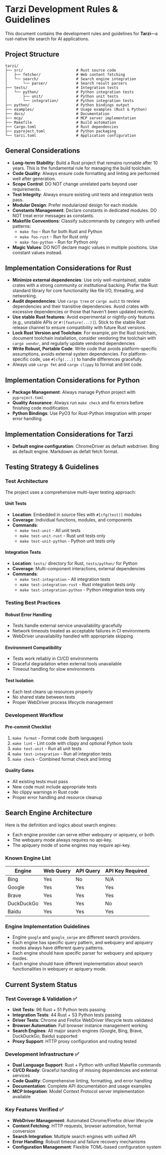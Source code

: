 # Tarzi Development Rules & Guidelines

This document contains the development rules and guidelines for **Tarzi**—a rust-native lite search for AI applications.

## Project Structure

```
tarzi/
├── src/                        # Rust source code
│   ├── fetcher/                # Web content fetching
│   └── search/                 # Search engine integration
│       └── parser/             # Search result parsers
├── tests/                      # Integration tests
│   └── python/                 # Python integration tests
│       ├── unit/               # Python unit tests
│       └── integration/        # Python integration tests
├── python/                     # Python bindings output
├── examples/                   # Usage examples (Rust & Python)
├── docs/                       # Documentation
├── mcp/                        # MCP server implementation
├── Makefile                    # Build automation
├── Cargo.toml                  # Rust dependencies
├── pyproject.toml              # Python packaging
└── tarzi.toml                  # Application configuration
```

## General Considerations

- **Long-term Stability**: Build a Rust project that remains runnable after 10 years. This is the fundamental rule for managing the build toolchain.
- **Code Quality**: Always ensure code formatting and linting are performed well after generation.
- **Scope Control**: DO NOT change unrelated parts beyond user requirements.
- **Test Integrity**: Always ensure existing unit tests and integration tests pass.
- **Modular Design**: Prefer modularized design for each module.
- **Constants Management**: Declare constants in dedicated modules. DO NOT treat error messages as constants.
- **Makefile Conventions**: Classify subcommands by category with unified patterns:
  - `make foo` - Run for both Rust and Python
  - `make foo-rust` - Run for Rust only  
  - `make foo-python` - Run for Python only
- **Magic Values**: DO NOT declare magic values in multiple positions. Use constant values instead.

## Implementation Considerations for Rust

- **Minimize external dependencies**: Use only well-maintained, stable crates with a strong community or institutional backing. Prefer the Rust standard library for core functionality like file I/O, threading, and networking.
- **Audit dependencies**: Use `cargo tree` or `cargo audit` to review dependencies and their transitive dependencies. Avoid crates with excessive dependencies or those that haven't been updated recently.
- **Use stable Rust features**: Avoid experimental or nightly-only features (e.g., unstable APIs or `#![feature(...)]`). Stick to the stable Rust release channel to ensure compatibility with future Rust versions.
- **Lock Rust Version and Toolchain**: For example, pin the Rust toolchain, document toolchain installation, consider vendoring the toolchain with `cargo vendor`, and regularly update vendored dependencies
- **Write Robust, Portable Code**: Write code that avoids platform-specific assumptions, avoids external system dependencies. For platform-specific code, use `#[cfg(...)]` to handle differences gracefully.
- Always use `cargo fmt` and `cargo clippy` to format and lint code.

## Implementation Considerations for Python

- **Package Management**: Always manage Python project with `pyproject.toml`
- **Quality Assurance**: Always run `make check` and fix errors before finishing code modification.
- **Python Bindings**: Use PyO3 for Rust-Python integration with proper error handling.

## Implementation Considerations for Tarzi

- **Default engine configuration**: ChromeDriver as default webdriver. Bing as default engine. Markdown as defalt fetch format.

## Testing Strategy & Guidelines

### Test Architecture
The project uses a comprehensive multi-layer testing approach:

#### **Unit Tests**
- **Location**: Embedded in source files with `#[cfg(test)]` modules
- **Coverage**: Individual functions, modules, and components
- **Commands**: 
  - `make test-unit` - All unit tests
  - `make test-unit-rust` - Rust unit tests only  
  - `make test-unit-python` - Python unit tests only

#### **Integration Tests**
- **Location**: `tests/` directory for Rust, `tests/python/` for Python
- **Coverage**: Multi-component interactions, external dependencies
- **Commands**:
  - `make test-integration` - All integration tests
  - `make test-integration-rust` - Rust integration tests only
  - `make test-integration-python` - Python integration tests only

### Testing Best Practices

#### **Robust Error Handling**
- Tests handle external service unavailability gracefully
- Network timeouts treated as acceptable failures in CI environments
- WebDriver unavailability handled with appropriate skipping

#### **Environment Compatibility**
- Tests work reliably in CI/CD environments
- Graceful degradation when external tools unavailable
- Timeout handling for slow environments

#### **Test Isolation**
- Each test cleans up resources properly
- No shared state between tests
- Proper WebDriver process lifecycle management

### Development Workflow

#### **Pre-commit Checklist**
1. `make format` - Format code (both languages)
2. `make lint` - Lint code with clippy and optional Python tools
3. `make test-unit` - Run all unit tests  
4. `make test-integration` - Run all integration tests
5. `make check` - Combined format check and linting

#### **Quality Gates**
- All existing tests must pass
- New code must include appropriate tests
- No clippy warnings in Rust code
- Proper error handling and resource cleanup

## Search Engine Architecture

Here is the definition and logics about search engines:

- Each engine provider can serve either webquery or apiquery, or both.
- The webquery mode always requires no api-key.
- The apiquery mode of some engines may require api-key.

### Known Engine List

| Engine        | Web Query | API Query | API Key Required |
|---------------|-----------|-----------|------------------|
| Bing          | Yes       | No        | N/A              |
| Google        | Yes       | Yes       | Yes              |
| Brave         | Yes       | Yes       | Yes              |
| DuckDuckGo    | Yes       | Yes       | No               |
| Baidu         | Yes       | Yes       | Yes              |

### Engine Implementation Guidelines

- Engine `google` and `google_serpe` are different search providers.
- Each engine has specific query pattern, and webquery and apiquery modes always have different query patterns.
- Each engine should have specific parser for webquery and apiquery modes.
- Each engine should have different implementation about search functionalities in webquery or apiquery mode.

## Current System Status

### Test Coverage & Validation ✅
- **Unit Tests**: 96 Rust + 51 Python tests passing
- **Integration Tests**: 44 Rust + 53 Python tests passing  
- **Driver Tests**: Chrome and Firefox WebDriver lifecycle tests validated
- **Browser Automation**: Full browser instance management working
- **Search Engines**: All major search engines (Google, Bing, Brave, DuckDuckGo, Baidu) supported
- **Proxy Support**: HTTP proxy configuration and routing tested

### Development Infrastructure ✅
- **Dual Language Support**: Rust + Python with unified Makefile commands
- **CI/CD Ready**: Graceful handling of missing dependencies and external services
- **Code Quality**: Comprehensive linting, formatting, and error handling
- **Documentation**: Complete API documentation and usage examples
- **MCP Integration**: Model Context Protocol server implementation available

### Key Features Verified ✅
- **WebDriver Management**: Automated Chrome/Firefox driver lifecycle
- **Content Fetching**: HTTP requests, browser automation, format conversion
- **Search Integration**: Multiple search engines with unified API
- **Error Handling**: Robust timeout and failure recovery mechanisms
- **Configuration Management**: Flexible TOML-based configuration system
